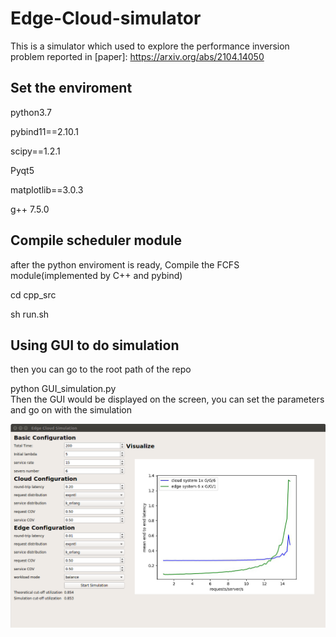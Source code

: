 # Edge-Cloud-simulator
This is a simulator which used to explore the performance inversion problem reported in [paper]: https://arxiv.org/abs/2104.14050  

## Set the enviroment  
python3.7  

pybind11==2.10.1  

scipy==1.2.1  

Pyqt5  

matplotlib==3.0.3  

g++ 7.5.0  

## Compile scheduler module  
after the python enviroment is ready, Compile the FCFS module(implemented by C++ and pybind)  

cd cpp_src  

sh run.sh  

## Using GUI to do simulation  
then you can go to the root path of the repo  

python GUI_simulation.py  
Then the GUI would be displayed on the screen, you can set the parameters and go on with the simulation  

![Gui](./img/GUI.png)
